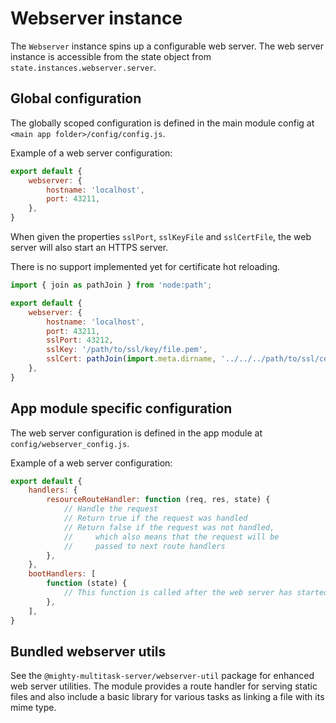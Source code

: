 # Webserver instance

The `Webserver` instance spins up a configurable web server.
The web server instance is accessible from the state object from
`state.instances.webserver.server`.

## Global configuration

The globally scoped configuration is defined in the main module config at
`<main app folder>/config/config.js`.

Example of a web server configuration:

```js
export default {
    webserver: {
        hostname: 'localhost',
        port: 43211,
    },
}
```

When given the properties `sslPort`, `sslKeyFile` and `sslCertFile`,
the web server will also start an HTTPS server.

There is no support implemented yet for certificate hot reloading.

```js
import { join as pathJoin } from 'node:path';

export default {
    webserver: {
        hostname: 'localhost',
        port: 43211,
        sslPort: 43212,
        sslKey: '/path/to/ssl/key/file.pem',
        sslCert: pathJoin(import.meta.dirname, '../../../path/to/ssl/cert/file.pem'),
    },
}
```

## App module specific configuration

The web server configuration is defined in the app module at `config/webserver_config.js`.

Example of a web server configuration:

```js
export default {
    handlers: {
        resourceRouteHandler: function (req, res, state) {
            // Handle the request
            // Return true if the request was handled
            // Return false if the request was not handled,
            //     which also means that the request will be
            //     passed to next route handlers
        },
    },
    bootHandlers: [
        function (state) {
            // This function is called after the web server has started
        },
    ],
}
```

## Bundled webserver utils

See the `@mighty-multitask-server/webserver-util` package for enhanced web server utilities.
The module provides a route handler for serving static files and also include a basic library
for various tasks as linking a file with its mime type.
